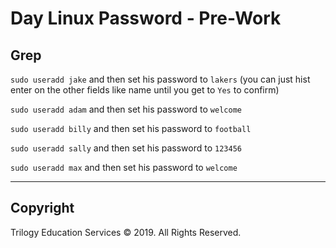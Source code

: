 # Day Linux Password - Pre-Work

## Grep

`sudo useradd jake` and then set his password to `lakers` (you can just hist enter on the other fields like name until you get to `Yes` to confirm)

`sudo useradd adam` and then set his password to `welcome`

`sudo useradd billy` and then set his password to `football`

`sudo useradd sally` and then set his password to `123456`

`sudo useradd max` and then set his password to `welcome`



-------

## Copyright

Trilogy Education Services © 2019. All Rights Reserved.
